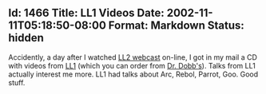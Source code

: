 Id: 1466
Title: LL1 Videos
Date: 2002-11-11T05:18:50-08:00
Format: Markdown
Status: hidden
--------------
Accidently, a day after I watched [LL2
webcast](http://ll2.ai.mit.edu) on-line, I got in my mail a CD with
videos from [LL1](http://ll1.mit.edu/) (which you can order from [Dr.
Dobb's](http://www.digitalriver.com/dr/v2/ec_MAIN.Entry10?xid=2823&SP=10023&PN=1&V1=387427)).
Talks from LL1 actually interest me more. LL1 had talks about Arc,
Rebol, Parrot, Goo. Good stuff.
